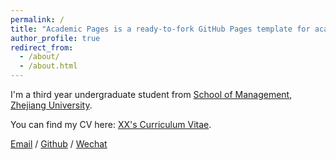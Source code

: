 ```yaml
---
permalink: /
title: "Academic Pages is a ready-to-fork GitHub Pages template for academic personal websites"
author_profile: true
redirect_from: 
  - /about/
  - /about.html
---
```


I'm a third year undergraduate student from [School of Management](http://www.som.zju.edu.cn/), [Zhejiang University](https://www.zju.edu.cn/). 

You can find my CV here: [XX's Curriculum Vitae](../assets/Curriculum_Vitae.pdf).

[Email](mailto:shinehuanghss@gmail.com) / [Github](https://github.com/ShineshineHuang) / [Wechat](../images/wechat.jpg) 
